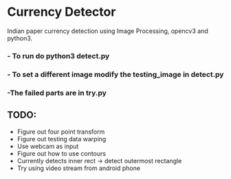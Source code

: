 # Currency Detector

Indian paper currency detection using Image Processing, opencv3 and python3.


### -  To run do python3 detect.py

### - To set a different image modify the testing_image in detect.py

###  -The failed parts are in try.py

## TODO:
- Figure out four point transform
- Figure out testing data warping
- Use webcam as input
- Figure out how to use contours
- Currently detects inner rect -> detect outermost rectangle
- Try using video stream from android phone
